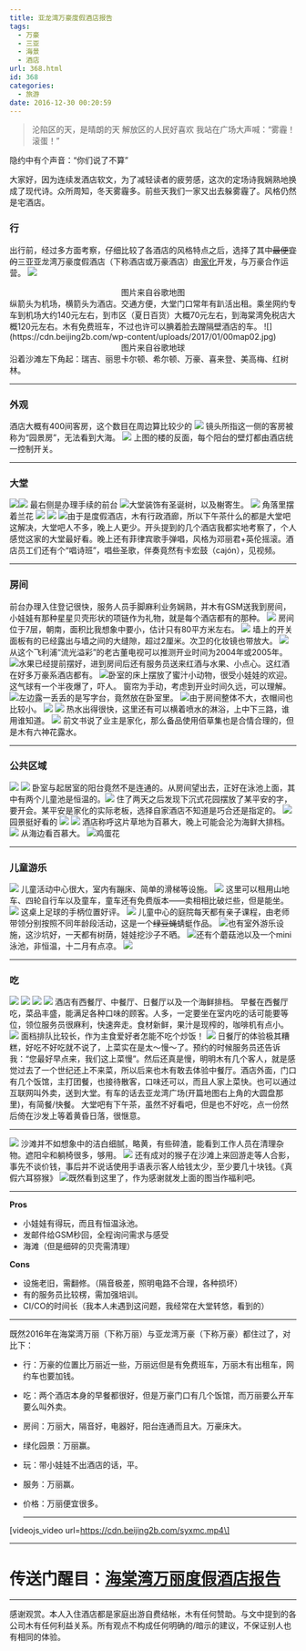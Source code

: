 ```yaml
---
title: 亚龙湾万豪度假酒店报告
tags:
  - 万豪
  - 三亚
  - 海景
  - 酒店
url: 368.html
id: 368
categories:
  - 旅游
date: 2016-12-30 00:20:59
---
```


>沦陷区的天，是晴朗的天
解放区的人民好喜欢
我站在广场大声喊：“雾霾！滚蛋！”

隐约中有个声音：“你们说了不算”

大家好，因为连续发酒店软文，为了减轻读者的疲劳感，这次的定场诗我娴熟地换成了现代诗。众所周知，冬天雾霾多。前些天我们一家又出去躲雾霾了。风格仍然是宅酒店。

### 行
出行前，经过多方面考察，仔细比较了各酒店的风格特点之后，选择了其中~~最便宜的~~三亚亚龙湾万豪度假酒店（下称酒店或万豪酒店）由[家化](http://www.jahwa.com.cn/)开发，与万豪合作运营。
![](https://cdn.beijing2b.com/wp-content/uploads/2017/01/00map01.png)
<center>图片来自谷歌地图</center>
纵箭头为机场，横箭头为酒店。交通方便，大堂门口常年有趴活出租。乘坐网约专车到机场大约140元左右，到市区（夏日百货）大概70元左右，到海棠湾免税店大概120元左右。木有免费班车，不过也许可以腆着脸去蹭隔壁酒店的车。
![](https://cdn.beijing2b.com/wp-content/uploads/2017/01/00map02.jpg)
<center>图片来自谷歌地球</center>
沿着沙滩左下角起：瑞吉、丽思卡尔顿、希尔顿、万豪、喜来登、美高梅、红树林。

* * *

### 外观

酒店大概有400间客房，这个数目在周边算比较少的
![](https://cdn.beijing2b.com/wp-content/uploads/2017/01/01ext01.jpg)
镜头所指这一侧的客房被称为“园景房”，无法看到大海。
![](https://cdn.beijing2b.com/wp-content/uploads/2017/01/01ext02.jpg)
上图的楼的反面，每个阳台的壁灯都由酒店统一控制开关。

* * *

### 大堂

![](https://cdn.beijing2b.com/wp-content/uploads/2017/01/02lobby01.jpg)![](https://cdn.beijing2b.com/wp-content/uploads/2017/01/02lobby02.jpg) 最右侧是办理手续的前台
![](https://cdn.beijing2b.com/wp-content/uploads/2017/01/02lobby03.jpg)大堂装饰有圣诞树，以及榭寄生。
![](https://cdn.beijing2b.com/wp-content/uploads/2017/01/04pa10.jpg)
角落里摆着兰花
![](https://cdn.beijing2b.com/wp-content/uploads/2017/01/02lobby05.jpg)
![](https://cdn.beijing2b.com/wp-content/uploads/2017/01/02lobby07.jpg)
![](https://cdn.beijing2b.com/wp-content/uploads/2017/01/02lobby06.jpg)由于是度假酒店，木有行政酒廊，所以下午茶什么的都是大堂吧这解决，大堂吧人不多，晚上人更少。开头提到的几个酒店我都实地考察了，个人感觉这家的大堂最好看。晚上还有菲律宾歌手弹唱，风格为邓丽君+英伦摇滚。酒店员工们还有个“唱诗班”，唱些圣歌，伴奏竟然有卡宏鼓（cajón），见视频。

* * *

### 房间

前台办理入住登记很快，服务人员手脚麻利业务娴熟，并木有GSM送我到房间，小娃娃有那种星星贝壳形状的项链作为礼物，就是每个酒店都有的那种。
![](https://cdn.beijing2b.com/wp-content/uploads/2017/01/03room03.jpg)
房间位于7层，朝南，面积比我想象中要小，估计只有80平方米左右。
![](https://cdn.beijing2b.com/wp-content/uploads/2017/01/03room01.jpg)
墙上的开关面板有的已经露出与墙之间的大缝隙，超过2厘米。次卫的化妆镜也带放大。
![](https://cdn.beijing2b.com/wp-content/uploads/2017/01/03room02-1.jpg)从这个飞利浦“流光溢彩”的老古董电视可以推测开业时间为2004年或2005年。
![](https://cdn.beijing2b.com/wp-content/uploads/2017/01/03room03a.jpg)水果已经提前摆好，进到房间后还有服务员送来红酒与水果、小点心。这红酒在好多万豪系酒店都有。
![](https://cdn.beijing2b.com/wp-content/uploads/2017/01/03room04.jpg)卧室的床上摆放了蜜汁小动物，很受小娃娃的欢迎。这气球有一个半夜爆了，吓人。 窗帘为手动，考虑到开业时间久远，可以理解。
![](https://cdn.beijing2b.com/wp-content/uploads/2017/01/03room05.jpg)左边露一丢丢的是写字台，竟然放在卧室里。
![](https://cdn.beijing2b.com/wp-content/uploads/2017/01/03room06.jpg)由于房间整体不大，衣帽间也比较小。
![](https://cdn.beijing2b.com/wp-content/uploads/2017/01/03room08-1.jpg)
![](https://cdn.beijing2b.com/wp-content/uploads/2017/01/03room09.jpg)
热水出得很快，这里还有可以横着喷水的淋浴，上中下三路，谁用谁知道。
![](https://cdn.beijing2b.com/wp-content/uploads/2017/01/03room10.jpg)
前文书说了业主是家化，那么备品使用佰草集也是合情合理的，但是木有六神花露水。

* * *

### 公共区域


![](https://cdn.beijing2b.com/wp-content/uploads/2017/01/04pa05.jpg)
![](https://cdn.beijing2b.com/wp-content/uploads/2017/01/04pa06.jpg)
卧室与起居室的阳台竟然不是连通的。从房间望出去，正好在泳池上面，其中有两个儿童池是恒温的。![](https://cdn.beijing2b.com/wp-content/uploads/2017/01/04pa04a.jpg)
住了两天之后发现下沉式花园摆放了某平安的字，要开会。某平安是家化的实际老板，选择自家酒店不知道是巧合还是指定的。
![](https://cdn.beijing2b.com/wp-content/uploads/2017/01/04pa02.jpg)
园景挺好看的
![](https://cdn.beijing2b.com/wp-content/uploads/2017/01/04pa03.jpg)
![](https://cdn.beijing2b.com/wp-content/uploads/2017/01/04pa07.jpg)
酒店称呼这片草地为百慕大，晚上可能会沦为海鲜大排档。
![](https://cdn.beijing2b.com/wp-content/uploads/2017/01/04pa08.jpg)
从海边看百慕大。
![](https://cdn.beijing2b.com/wp-content/uploads/2017/01/04pa11.jpg)鸡蛋花

* * *

### 儿童游乐


![](https://cdn.beijing2b.com/wp-content/uploads/2017/01/05cld02.jpg)
儿童活动中心很大，室内有蹦床、简单的滑梯等设施。
![](https://cdn.beijing2b.com/wp-content/uploads/2017/01/05cld01.jpg)
这里可以租用山地车、四轮自行车以及童车，童车还有免费版本——卖相相比破烂些，但是能坐。
![](https://cdn.beijing2b.com/wp-content/uploads/2017/01/05cld02a.jpg)
这桌上足球的手柄位置好评。
![](https://cdn.beijing2b.com/wp-content/uploads/2017/01/05cld05c.jpg)
儿童中心的庭院每天都有亲子课程，由老师带领分别按照不同年龄段活动，这是一个~~绿豆蝇~~蜻蜓作品。
![](https://cdn.beijing2b.com/wp-content/uploads/2017/01/05cld03.jpg)也有室外游乐设施，这沙坑好，一天都有树荫，娃娃挖沙子不晒。
![](https://cdn.beijing2b.com/wp-content/uploads/2017/01/05cld04.jpg)还有个蘑菇池以及一个mini泳池，非恒温，十二月有点凉。
![](https://cdn.beijing2b.com/wp-content/uploads/2017/01/05cld05.jpg)

* * *

### 吃


![](https://cdn.beijing2b.com/wp-content/uploads/2017/01/06fb03.jpg)
![](https://cdn.beijing2b.com/wp-content/uploads/2017/01/06fb04.jpg)
![](https://cdn.beijing2b.com/wp-content/uploads/2017/01/06fb01.jpg)
![](https://cdn.beijing2b.com/wp-content/uploads/2017/01/06fb02.jpg)
酒店有西餐厅、中餐厅、日餐厅以及一个海鲜排档。 早餐在西餐厅吃，菜品丰盛，能满足各种口味的顾客。人多，一定要坐在室内吃的话可能要等位，领位服务员很麻利，快速奔走。食材新鲜，果汁是现榨的，咖啡机有点小。
![](https://cdn.beijing2b.com/wp-content/uploads/2017/01/06fb05.jpg)
面档排队比较长，作为主食爱好者怎能不吃个炒饭！
![](https://cdn.beijing2b.com/wp-content/uploads/2017/01/06fb06.jpg)
日餐厅的体验极其糟糕，好吃不好吃就不说了，上菜实在是太～慢～了。预约的时候服务员还告诉我：“您最好早点来，我们这上菜慢”。然后还真是慢，明明木有几个客人，就是感觉过去了一个世纪还上不来菜，所以后来也木有敢去体验中餐厅。酒店外面，门口有几个饭馆，主打团餐，也接待散客，口味还可以，而且人家上菜快。也可以通过互联网叫外卖，送到大堂。有车的话去亚龙湾广场(开篇地图右上角的大圆盘那里)，有简餐/快餐。 大堂吧有下午茶，虽然不好看吧，但是也不好吃，点一份然后倚在沙发上等着黄昏日落，很惬意。

* * *

![](https://cdn.beijing2b.com/wp-content/uploads/2017/01/04pa09.jpg)
沙滩并不如想象中的洁白细腻，略黄，有些碎渣，能看到工作人员在清理杂物。遮阳伞和躺椅很多，够用。
![](https://cdn.beijing2b.com/wp-content/uploads/2017/01/07beach01.jpg)
还有成对的猴子在沙滩上来回游走等人合影，事先不谈价钱，事后并不说话使用手语表示客人给钱太少，至少要几十块钱。《真假六耳猕猴》
![](https://cdn.beijing2b.com/wp-content/uploads/2017/01/07beach03.jpg)既然看到这里了，作为感谢就发上面的图当作福利吧。

* * *

**Pros**

*   小娃娃有得玩，而且有恒温泳池。
*   发邮件给GSM秒回，全程询问需求与感受
*   海滩（但是细碎的贝壳需清理）

**Cons**

*   设施老旧，需翻修。（隔音极差，照明电路不合理，各种损坏）
*   有的服务员比较楞，需加强培训。
*   CI/CO的时间长（我本人未遇到这问题，我经常在大堂转悠，看到的）

* * *

既然2016年在海棠湾万丽（下称万丽）与亚龙湾万豪（下称万豪）都住过了，对比下：

*   行：万豪的位置比万丽近一些，万丽远但是有免费班车，万丽木有出租车，网约车也要加钱。
*   吃：两个酒店本身的早餐都很好，但是万豪门口有几个饭馆，而万丽要么开车要么叫外卖。
*   房间：万丽大，隔音好，电器好，阳台连通而且大。万豪床大。
*   绿化园景：万丽赢。
*   玩：带小娃娃不出酒店的话，平。
*   服务：万丽赢。
*   价格：万丽便宜很多。
    
    * * *
    

\[videojs_video url=https://cdn.beijing2b.com/syxmc.mp4\]

* * *

**传送门醒目：[海棠湾万丽度假酒店报告](https://www.beijing2b.com/zh/syxbr/)**
============================================================

* * *

感谢观赏。本人入住酒店都是家庭出游自费结帐，木有任何赞助。与文中提到的各公司木有任何利益关系。所有观点不构成任何明确的/暗示的建议，不保证别人也有相同的体验。
